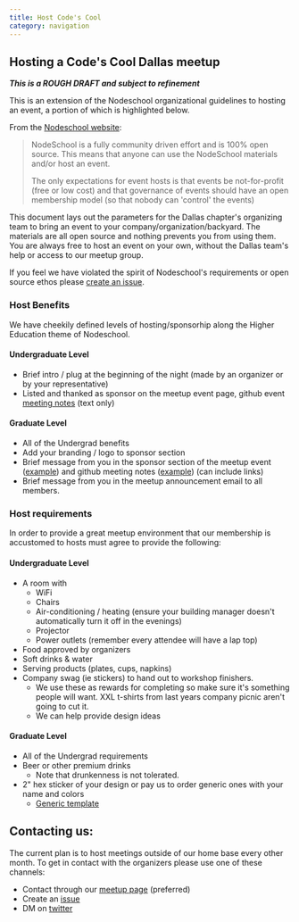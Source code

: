 ```yaml
---
title: Host Code's Cool
category: navigation
---
```


## Hosting a Code's Cool Dallas meetup

**_This is a ROUGH DRAFT and subject to refinement_**

This is an extension of the Nodeschool organizational guidelines to hosting an event, a portion of which is highlighted below.

From the [Nodeschool website](http://nodeschool.io/host.html):

> NodeSchool is a fully community driven effort and is 100% open source. This means that anyone can use the NodeSchool materials and/or host an event.
>
> The only expectations for event hosts is that events be not-for-profit (free or low cost) and that governance of events should have an open membership model (so that nobody can 'control' the events)

This document lays out the parameters for the Dallas chapter's organizing team to bring an event to your company/organization/backyard.  The materials are all open source and nothing prevents you from using them. You are always free to host an event on your own, without the Dallas team's help or access to our meetup group.

If you feel we have violated the spirit of Nodeschool's requirements or open source ethos please [create an issue](https://github.com/nodeschool/dallas/issues).

### Host Benefits
We have cheekily defined levels of hosting/sponsorhip along the Higher Education theme of Nodeschool.

#### Undergraduate Level
- Brief intro / plug at the beginning of the night (made by an organizer or by your representative)
- Listed and thanked as sponsor on the meetup event page, github event [meeting notes](https://github.com/nodeschool/dallas/tree/gh-pages/events) (text only)

#### Graduate Level
- All of the Undergrad benefits
- Add your branding / logo to sponsor section
- Brief message from you in the sponsor section of the meetup event ([example](http://www.meetup.com/Nodeschool-Dallas/events/226080835/)) and github meeting notes ([example](https://github.com/nodeschool/dallas/blob/gh-pages/events/2015-11-04.md#tonights-sponsor)) (can include links)
- Brief message from you in the meetup announcement email to all members.

### Host requirements
In order to provide a great meetup environment that our membership is accustomed to hosts must agree to provide the following:

#### Undergraduate Level
- A room with
  - WiFi
  - Chairs
  - Air-conditioning / heating (ensure your building manager doesn't automatically turn it off in the evenings)
  - Projector
  - Power outlets (remember every attendee will have a lap top)
- Food approved by organizers
- Soft drinks & water
- Serving products (plates, cups, napkins)
- Company swag (ie stickers) to hand out to workshop finishers.
  - We use these as rewards for completing so make sure it's something people will want.  XXL t-shirts from last years company picnic aren't going to cut it.
  - We can help provide design ideas

#### Graduate Level
- All of the Undergrad requirements
- Beer or other premium drinks
  - Note that drunkenness is not tolerated.
- 2" hex sticker of your design or pay us to order generic ones with your name and colors
  - [Generic template](https://github.com/nodeschool/nodeschool.github.io/tree/source/images/make-a-sticker)

## Contacting us:
The current plan is to host meetings outside of our home base every other month.  To get in contact with the organizers please use one of these channels:

- Contact through our [meetup page](http://www.meetup.com/Nodeschool-Dallas/) (preferred)
- Create an [issue](https://github.com/nodeschool/dallas/issues)
- DM on [twitter](https://twitter.com/nodeschooldal)
